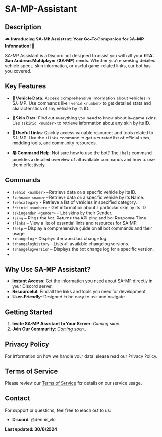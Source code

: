 # SA-MP-Assistant

## Description

🎮 **Introducing SA-MP Assistant: Your Go-To Companion for SA-MP Information!** 🚗

SA-MP Assistant is a Discord bot designed to assist you with all your **GTA: San Andreas Multiplayer (SA-MP)** needs. Whether you're seeking detailed vehicle specs, skin information, or useful game-related links, our bot has you covered.

## Key Features

- **🚙 Vehicle Data**: Access comprehensive information about vehicles in SA-MP. Use commands like `!vehid <number>` to get detailed stats and characteristics of any vehicle by its ID.

- **👕 Skin Data**: Find out everything you need to know about in-game skins. Use `!skinid <number>` to retrieve information about any skin by its ID.

- **🔗 Useful Links**: Quickly access valuable resources and tools related to SA-MP. Use the `!links` command to get a curated list of official sites, modding tools, and community resources.

- **📚 Command Help**: Not sure how to use the bot? The `!help` command provides a detailed overview of all available commands and how to use them effectively.

## Commands

- `!vehid <number>` – Retrieve data on a specific vehicle by its ID.
- `!vehname <name>` – Retrieve data on a specific vehicle by its Name.
- `!vehcategory` - Retrieve a list of vehicles in specified category.
- `!skinid <number>` – Get information about a particular skin by its ID.
- `!skingender <gender>` – List skins by their Gender.
- `!ping` – Pings the bot. Returns the API ping and bot Response Time.
- `!links` – View a list of essential links and resources for SA-MP.
- `!help` – Display a comprehensive guide on all bot commands and their usage.
- `!changelog` – Displays the latest bot change log.
- `!changeloghistory` – Lists all available changelog versions.
- `!changelogversion` – Displays the bot change log for a specific version.
- 

## Why Use SA-MP Assistant?

- **Instant Access**: Get the information you need about SA-MP directly in your Discord server.
- **Resourceful**: Find all the links and tools you need for development.
- **User-Friendly**: Designed to be easy to use and navigate.

## Getting Started

1. **Invite SA-MP Assistant to Your Server**: _Coming soon.._
2. **Join Our Community**: _Coming soon.._

## Privacy Policy

For information on how we handle your data, please read our [Privacy Policy](https://github.com/Art10g/SA-MP-Helper-Bot/blob/main/privacy-policy.md).

## Terms of Service

Please review our [Terms of Service](https://github.com/Art10g/SA-MP-Helper-Bot/blob/main/terms-of-service.md) for details on our service usage.

## Contact

For support or questions, feel free to reach out to us:

- **Discord**: @dennis_vlc


**Last updated: 30/8/2024**
